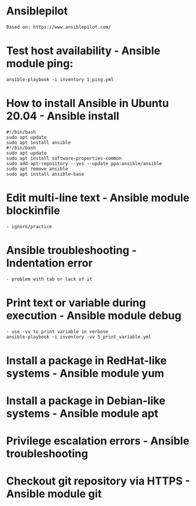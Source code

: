 # Ansiblepilot
    Based on: https://www.ansiblepilot.com/

# Test host availability - Ansible module ping:
    ansible-playbook -i inventory 1_ping.yml 

# How to install Ansible in Ubuntu 20.04 - Ansible install
    #!/bin/bash
    sudo apt update
    sudo apt install ansible
    #!/bin/bash
    sudo apt update
    sudo apt install software-properties-common
    sudo add-apt-repository --yes --update ppa:ansible/ansible
    sudo apt remove ansible
    sudo apt install ansible-base

# Edit multi-line text - Ansible module blockinfile
    - ignore/practice

# Ansible troubleshooting - Indentation error
    - problem with tab or lack of it

# Print text or variable during execution - Ansible module debug
    - use -vv to print variable in verbose 
    ansible-playbook -i inventory -vv 5_print_variable.yml

# Install a package in RedHat-like systems - Ansible module yum
# Install a package in Debian-like systems - Ansible module apt
# Privilege escalation errors - Ansible troubleshooting 

# Checkout git repository via HTTPS - Ansible module git